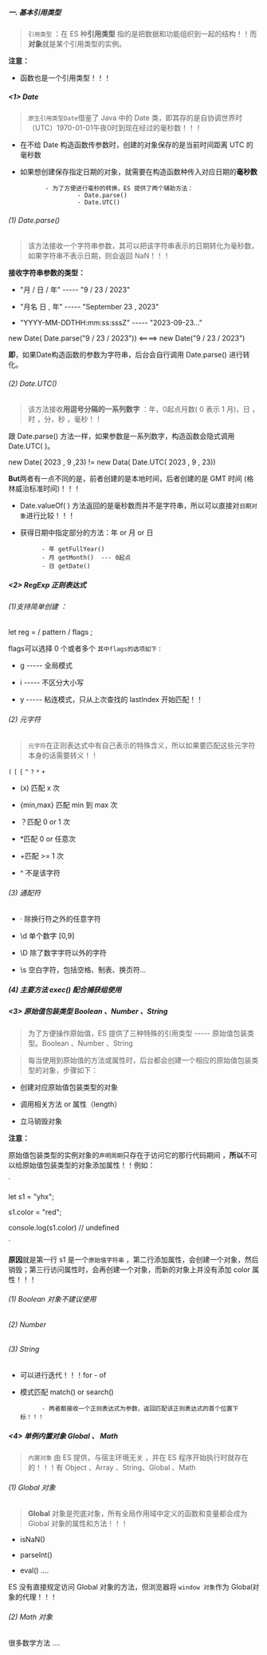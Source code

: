 ##### 一. 基本引用类型

> `引用类型` ：在 ES 种**引用类型** 指的是把数据和功能组织到一起的结构！！而**对象**就是某个引用类型的实例。 

**注意：**

- 函数也是一个引用类型！！！

##### <1> Date

> `原生引用类型Date`借鉴了 Java 中的 Date 类，即其存的是自协调世界时（UTC）1970-01-01午夜0时到现在经过的毫秒数！！！

- 在不给 Date 构造函数传参数时，创建的对象保存的是当前时间距离 UTC 的毫秒数

- 如果想创建保存指定日期的对象，就需要在构造函数种传入对应日期的**毫秒数**
  
             - 为了方便进行毫秒的转换，ES 提供了两个辅助方法：
                      - Date.parse()
                      - Date.UTC()

###### (1) Date.parse()

> 该方法接收一个字符串参数，其可以把该字符串表示的日期转化为毫秒数，如果字符串不表示日期，则会返回 NaN！！！



**接收字符串参数的类型：**

- "月 / 日 / 年"      -----    "9 / 23 / 2023"

- "月名 日 , 年"     -----    "September 23 , 2023"

- "YYYY-MM-DDTHH:mm:ss:sssZ"  -----   "2023-09-23..."



new Date( Date.parse("9 / 23 / 2023"))     <====>  new Date("9 / 23 / 2023")

**即**，如果Date构造函数的参数为字符串，后台会自行调用 Date.parse() 进行转化。



###### (2) Date.UTC()

> 该方法接收**用逗号分隔的一系列数字** ：年，0起点月数( 0 表示 1 月)，日 ，时 ，分，秒 ，毫秒！！



跟 Date.parse() 方法一样，如果参数是一系列数字，构造函数会隐式调用 Date.UTC( )。



new Date( 2023 , 9 ,23) != new Data( Date.UTC( 2023 , 9 , 23))

**But**两者有一点不同的是，前者创建的是本地时间，后者创建的是 GMT 时间 (格林威治标准时间)！！！



- Date.valueOf( ) 方法返回的是毫秒数而并不是字符串，所以可以直接对`日期对象`进行比较！！！

- 获得日期中指定部分的方法：年 or 月 or 日

            - 年 getFullYear()
            - 月 getMonth()  --- 0起点
            - 日 getDate() 



##### <2> RegExp 正则表达式

###### (1)支持简单创建 ：

let  reg = / pattern / flags  ;

flags可以选择 0 个或者多个 `其中flags的选项如下：`

- g ----- 全局模式

- i  ----- 不区分大小写

- y ----- 粘连模式，只从上次查找的 lastIndex 开始匹配！！



###### (2) 元字符

> `元字符`在正则表达式中有自己表示的特殊含义，所以如果要匹配这些元字符本身的话需要转义！！

`(`  `[` `{` `^` `?` `*` `+`

- (x)  匹配 x 次

- {min,max} 匹配 min 到 max 次

- ？匹配 0 or 1 次

- *匹配 0 or 任意次

- +匹配 >= 1 次

- ^ 不是该字符

###### (3) 通配符

- · 除换行符之外的任意字符

- \d 单个数字 [0,9]

- \D 除了数字字符以外的字符

- \s 空白字符，包括空格、制表、换页符...

##### (4) 主要方法 exec() 配合捕获组使用



##### <3> 原始值包装类型  Boolean 、Number 、String

> 为了方便操作原始值，ES 提供了三种特殊的引用类型 ----- 原始值包装类型。Boolean 、Number 、String

> 每当使用到原始值的方法或属性时，后台都会创建一个相应的原始值包装类型的对象，步骤如下：

- 创建对应原始值包装类型的对象

- 调用相关方法 or 属性（length）

- 立马销毁对象

**注意：**

原始值包装类型的实例对象的`声明周期`只存在于访问它的那行代码期间 ，**所以**不可以给原始值包装类型的对象添加属性！！例如：

`

let  s1 = "yhx";

s1.color = "red";

console.log(s1.color)   // undefined

`

**原因**就是第一行 s1 是一个`原始值字符串` ，第二行添加属性，会创建一个对象，然后销毁；第三行访问属性时，会再创建一个对象，而新的对象上并没有添加 color 属性！！！

###### (1) Boolean 对象不建议使用

###### (2) Number

###### (3) String

- 可以进行迭代！！！for - of

- 模式匹配 match()  or  search() 
  
            - 两者都接收一个正则表达式为参数，返回匹配该正则表达式的首个位置下标！！！



##### <4> 单例内置对象   Global  、 Math

> `内置对象` 由 ES 提供，与宿主环境无关 ，并在 ES 程序开始执行时就存在的！！！有 Object 、Array 、String、Global 、Math



###### (1) Global 对象

> **Global** 对象是兜底对象，所有全局作用域中定义的函数和变量都会成为 Global 对象的属性和方法！！！

- isNaN()

- parseInt() 

- eval()  ....

ES 没有直接规定访问 Global 对象的方法，但浏览器将 `window 对象`作为 Global对象的代理！！！

###### (2) Math 对象

很多数学方法 ....
